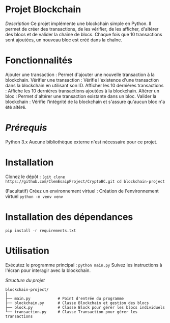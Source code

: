 # **Projet Blockchain**
*Description*
Ce projet implémente une blockchain simple en Python. 
Il permet de créer des transactions, de les vérifier, de les afficher, d'altérer des blocs et de valider la chaîne de blocs.
 Chaque fois que 10 transactions sont ajoutées, un nouveau bloc est créé dans la chaîne.
# **Fonctionnalités**
Ajouter une transaction : Permet d'ajouter une nouvelle transaction à la blockchain.
Vérifier une transaction : Vérifie l'existence d'une transaction dans la blockchain en utilisant son ID.
Afficher les 10 dernières transactions : Affiche les 10 dernières transactions ajoutées à la blockchain.
Altérer un bloc : Permet d'altérer une transaction existante dans un bloc.
Valider la blockchain : Vérifie l'intégrité de la blockchain et s'assure qu'aucun bloc n'a été altéré.
# *Prérequis*
Python 3.x
Aucune bibliothèque externe n'est nécessaire pour ce projet.
# Installation
Clonez le dépôt :
``[git clone https://github.com/ClemEsaipProject/CryptoBC.git
cd blockchain-project``

(Facultatif) Créez un environnement virtuel :
Création de l'environnement virtuel
``python -m venv venv``


# Installation des dépendances
``pip install -r requirements.txt``

# Utilisation
Exécutez le programme principal :
``python main.py``
Suivez les instructions à l'écran pour interagir avec la blockchain.

*Structure du projet*
```
blockchain-project/
│
├── main.py            # Point d'entrée du programme
├── blockchain.py      # Classe Blockchain et gestion des blocs
├── block.py           # Classe Block pour gérer les blocs individuels
└── transaction.py     # Classe Transaction pour gérer les transactions
```

